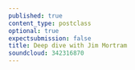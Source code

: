 ```yaml
---
published: true
content_type: postclass
optional: true
expectsubmission: false
title: Deep dive with Jim Mortram
soundcloud: 342316870
---
```

